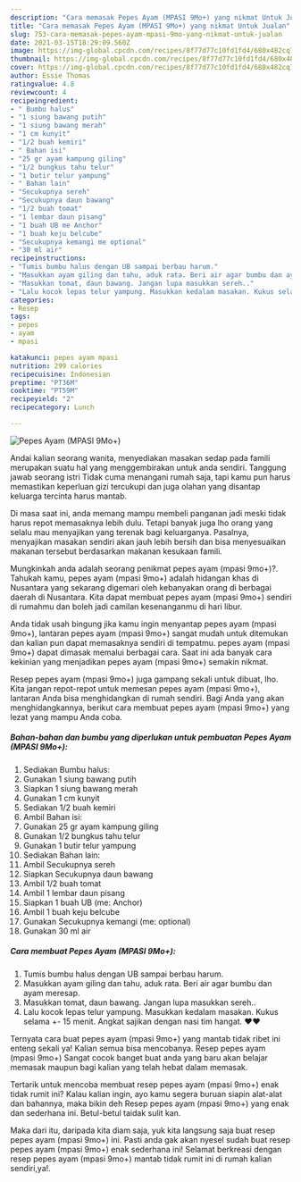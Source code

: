 ```yaml
---
description: "Cara memasak Pepes Ayam (MPASI 9Mo+) yang nikmat Untuk Jualan"
title: "Cara memasak Pepes Ayam (MPASI 9Mo+) yang nikmat Untuk Jualan"
slug: 753-cara-memasak-pepes-ayam-mpasi-9mo-yang-nikmat-untuk-jualan
date: 2021-03-15T18:29:09.560Z
image: https://img-global.cpcdn.com/recipes/8f77d77c10fd1fd4/680x482cq70/pepes-ayam-mpasi-9mo-foto-resep-utama.jpg
thumbnail: https://img-global.cpcdn.com/recipes/8f77d77c10fd1fd4/680x482cq70/pepes-ayam-mpasi-9mo-foto-resep-utama.jpg
cover: https://img-global.cpcdn.com/recipes/8f77d77c10fd1fd4/680x482cq70/pepes-ayam-mpasi-9mo-foto-resep-utama.jpg
author: Essie Thomas
ratingvalue: 4.8
reviewcount: 4
recipeingredient:
- " Bumbu halus"
- "1 siung bawang putih"
- "1 siung bawang merah"
- "1 cm kunyit"
- "1/2 buah kemiri"
- " Bahan isi"
- "25 gr ayam kampung giling"
- "1/2 bungkus tahu telur"
- "1 butir telur yampung"
- " Bahan lain"
- "Secukupnya sereh"
- "Secukupnya daun bawang"
- "1/2 buah tomat"
- "1 lembar daun pisang"
- "1 buah UB me Anchor"
- "1 buah keju belcube"
- "Secukupnya kemangi me optional"
- "30 ml air"
recipeinstructions:
- "Tumis bumbu halus dengan UB sampai berbau harum."
- "Masukkan ayam giling dan tahu, aduk rata. Beri air agar bumbu dan ayam meresap."
- "Masukkan tomat, daun bawang. Jangan lupa masukkan sereh.."
- "Lalu kocok lepas telur yampung. Masukkan kedalam masakan. Kukus selama +- 15 menit. Angkat sajikan dengan nasi tim hangat. ❤️❤️"
categories:
- Resep
tags:
- pepes
- ayam
- mpasi

katakunci: pepes ayam mpasi 
nutrition: 299 calories
recipecuisine: Indonesian
preptime: "PT36M"
cooktime: "PT59M"
recipeyield: "2"
recipecategory: Lunch

---
```



![Pepes Ayam (MPASI 9Mo+)](https://img-global.cpcdn.com/recipes/8f77d77c10fd1fd4/680x482cq70/pepes-ayam-mpasi-9mo-foto-resep-utama.jpg)

Andai kalian seorang wanita, menyediakan masakan sedap pada famili merupakan suatu hal yang menggembirakan untuk anda sendiri. Tanggung jawab seorang istri Tidak cuma menangani rumah saja, tapi kamu pun harus memastikan keperluan gizi tercukupi dan juga olahan yang disantap keluarga tercinta harus mantab.

Di masa  saat ini, anda memang mampu membeli panganan jadi meski tidak harus repot memasaknya lebih dulu. Tetapi banyak juga lho orang yang selalu mau menyajikan yang terenak bagi keluarganya. Pasalnya, menyajikan masakan sendiri akan jauh lebih bersih dan bisa menyesuaikan makanan tersebut berdasarkan makanan kesukaan famili. 



Mungkinkah anda adalah seorang penikmat pepes ayam (mpasi 9mo+)?. Tahukah kamu, pepes ayam (mpasi 9mo+) adalah hidangan khas di Nusantara yang sekarang digemari oleh kebanyakan orang di berbagai daerah di Nusantara. Kita dapat membuat pepes ayam (mpasi 9mo+) sendiri di rumahmu dan boleh jadi camilan kesenanganmu di hari libur.

Anda tidak usah bingung jika kamu ingin menyantap pepes ayam (mpasi 9mo+), lantaran pepes ayam (mpasi 9mo+) sangat mudah untuk ditemukan dan kalian pun dapat memasaknya sendiri di tempatmu. pepes ayam (mpasi 9mo+) dapat dimasak memalui berbagai cara. Saat ini ada banyak cara kekinian yang menjadikan pepes ayam (mpasi 9mo+) semakin nikmat.

Resep pepes ayam (mpasi 9mo+) juga gampang sekali untuk dibuat, lho. Kita jangan repot-repot untuk memesan pepes ayam (mpasi 9mo+), lantaran Anda bisa menghidangkan di rumah sendiri. Bagi Anda yang akan menghidangkannya, berikut cara membuat pepes ayam (mpasi 9mo+) yang lezat yang mampu Anda coba.

<!--inarticleads1-->

##### Bahan-bahan dan bumbu yang diperlukan untuk pembuatan Pepes Ayam (MPASI 9Mo+):

1. Sediakan  Bumbu halus:
1. Gunakan 1 siung bawang putih
1. Siapkan 1 siung bawang merah
1. Gunakan 1 cm kunyit
1. Sediakan 1/2 buah kemiri
1. Ambil  Bahan isi:
1. Gunakan 25 gr ayam kampung giling
1. Gunakan 1/2 bungkus tahu telur
1. Gunakan 1 butir telur yampung
1. Sediakan  Bahan lain:
1. Ambil Secukupnya sereh
1. Siapkan Secukupnya daun bawang
1. Ambil 1/2 buah tomat
1. Ambil 1 lembar daun pisang
1. Siapkan 1 buah UB (me: Anchor)
1. Ambil 1 buah keju belcube
1. Gunakan Secukupnya kemangi (me: optional)
1. Gunakan 30 ml air




<!--inarticleads2-->

##### Cara membuat Pepes Ayam (MPASI 9Mo+):

1. Tumis bumbu halus dengan UB sampai berbau harum.
1. Masukkan ayam giling dan tahu, aduk rata. Beri air agar bumbu dan ayam meresap.
1. Masukkan tomat, daun bawang. Jangan lupa masukkan sereh..
1. Lalu kocok lepas telur yampung. Masukkan kedalam masakan. Kukus selama +- 15 menit. Angkat sajikan dengan nasi tim hangat. ❤️❤️




Ternyata cara buat pepes ayam (mpasi 9mo+) yang mantab tidak ribet ini enteng sekali ya! Kalian semua bisa mencobanya. Resep pepes ayam (mpasi 9mo+) Sangat cocok banget buat anda yang baru akan belajar memasak maupun bagi kalian yang telah hebat dalam memasak.

Tertarik untuk mencoba membuat resep pepes ayam (mpasi 9mo+) enak tidak rumit ini? Kalau kalian ingin, ayo kamu segera buruan siapin alat-alat dan bahannya, maka bikin deh Resep pepes ayam (mpasi 9mo+) yang enak dan sederhana ini. Betul-betul taidak sulit kan. 

Maka dari itu, daripada kita diam saja, yuk kita langsung saja buat resep pepes ayam (mpasi 9mo+) ini. Pasti anda gak akan nyesel sudah buat resep pepes ayam (mpasi 9mo+) enak sederhana ini! Selamat berkreasi dengan resep pepes ayam (mpasi 9mo+) mantab tidak rumit ini di rumah kalian sendiri,ya!.

